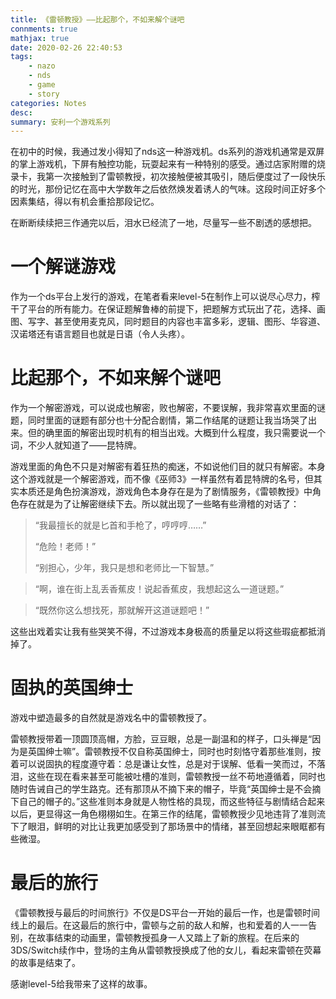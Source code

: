 ```yaml
---
title: 《雷顿教授》——比起那个，不如来解个谜吧
connments: true
mathjax: true
date: 2020-02-26 22:40:53
tags: 
    - nazo
    - nds
    - game
    - story
categories: Notes
desc:
summary: 安利一个游戏系列
---
```


在初中的时候，我通过发小得知了nds这一种游戏机。ds系列的游戏机通常是双屏的掌上游戏机，下屏有触控功能，玩耍起来有一种特别的感受。通过店家附赠的烧录卡，我第一次接触到了雷顿教授，初次接触便被其吸引，随后便度过了一段快乐的时光，那份记忆在高中大学数年之后依然焕发着诱人的气味。这段时间正好多个因素集结，得以有机会重拾那段记忆。

在断断续续把三作通完以后，泪水已经流了一地，尽量写一些不剧透的感想把。

# 一个解谜游戏

作为一个ds平台上发行的游戏，在笔者看来level-5在制作上可以说尽心尽力，榨干了平台的所有能力。在保证题解鲁棒的前提下，把题解方式玩出了花，选择、画图、写字、甚至使用麦克风，同时题目的内容也丰富多彩，逻辑、图形、华容道、汉诺塔还有语言题目也就是日语（令人头疼）。

# 比起那个，不如来解个谜吧

作为一个解密游戏，可以说成也解密，败也解密，不要误解，我非常喜欢里面的谜题，同时里面的谜题有部分也十分配合剧情，第二作结尾的谜题让我当场哭了出来。但的确里面的解密出现时机有的相当出戏。大概到什么程度，我只需要说一个词，不少人就知道了——昆特牌。

游戏里面的角色不只是对解密有着狂热的痴迷，不如说他们目的就只有解密。本身这个游戏就是一个解密游戏，而不像《巫师3》一样虽然有着昆特牌的名号，但其实本质还是角色扮演游戏，游戏角色本身存在是为了剧情服务，《雷顿教授》中角色存在就是为了让解密继续下去。所以就出现了一些略有些滑稽的对话了：

> “我最擅长的就是匕首和手枪了，哼哼哼……”
> 
> “危险！老师！”
> 
> “别担心，少年，我只是想和老师比一下智慧。”

> “啊，谁在街上乱丢香蕉皮！说起香蕉皮，我想起这么一道谜题。”

> “既然你这么想找死，那就解开这道谜题吧！”

这些出戏着实让我有些哭笑不得，不过游戏本身极高的质量足以将这些瑕疵都抵消掉了。

# 固执的英国绅士

游戏中塑造最多的自然就是游戏名中的雷顿教授了。

雷顿教授带着一顶圆顶高帽，方脸，豆豆眼，总是一副温和的样子，口头禅是“因为是英国绅士嘛”。雷顿教授不仅自称英国绅士，同时也时刻恪守着那些准则，按着可以说固执的程度遵守着：总是谦让女性，总是对于误解、低看一笑而过，不落泪，这些在现在看来甚至可能被吐槽的准则，雷顿教授一丝不苟地遵循着，同时也随时告诫自己的学生路克。还有那顶从不摘下来的帽子，毕竟“英国绅士是不会摘下自己的帽子的。”这些准则本身就是人物性格的具现，而这些特征与剧情结合起来以后，更显得这一角色栩栩如生。在第三作的结尾，雷顿教授少见地违背了准则流下了眼泪，鲜明的对比让我更加感受到了那场景中的情绪，甚至回想起来眼眶都有些微湿。

# 最后的旅行

《雷顿教授与最后的时间旅行》不仅是DS平台一开始的最后一作，也是雷顿时间线上的最后。在这最后的旅行中，雷顿与之前的敌人和解，也和爱着的人一一告别，在故事结束的动画里，雷顿教授孤身一人又踏上了新的旅程。在后来的3DS/Switch续作中，登场的主角从雷顿教授换成了他的女儿，看起来雷顿在荧幕的故事是结束了。

感谢level-5给我带来了这样的故事。
